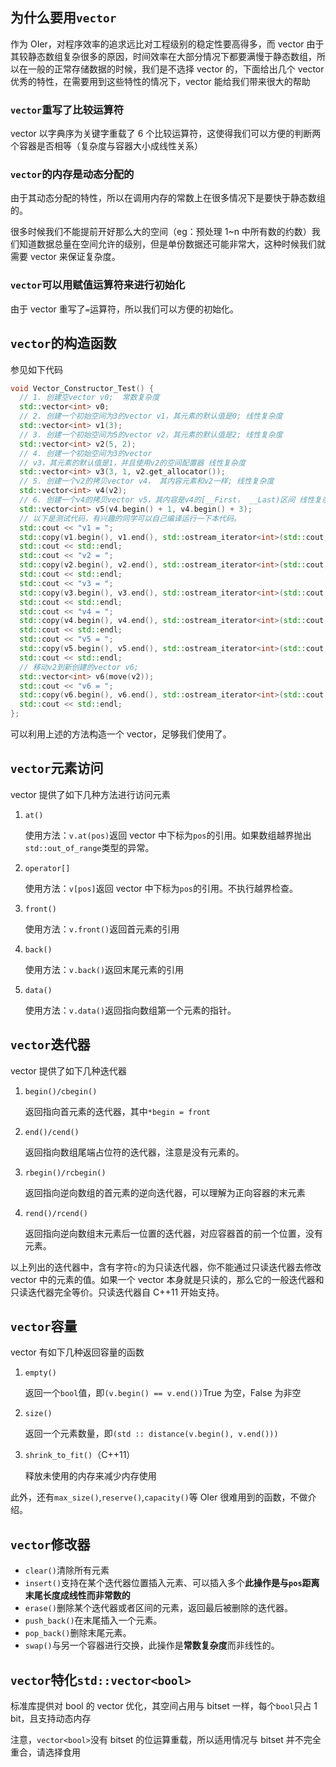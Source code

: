 ## 为什么要用`vector`

作为 OIer，对程序效率的追求远比对工程级别的稳定性要高得多，而 vector 由于其较静态数组复杂很多的原因，时间效率在大部分情况下都要满慢于静态数组，所以在一般的正常存储数据的时候，我们是不选择 vector 的，下面给出几个 vector 优秀的特性，在需要用到这些特性的情况下，vector 能给我们带来很大的帮助

### `vector`重写了比较运算符

vector 以字典序为关键字重载了 6 个比较运算符，这使得我们可以方便的判断两个容器是否相等（复杂度与容器大小成线性关系）

### `vector`的内存是动态分配的

由于其动态分配的特性，所以在调用内存的常数上在很多情况下是要快于静态数组的。

很多时候我们不能提前开好那么大的空间（eg：预处理 1~n 中所有数的约数）我们知道数据总量在空间允许的级别，但是单份数据还可能非常大，这种时候我们就需要 vector 来保证复杂度。

### `vector`可以用赋值运算符来进行初始化

由于 vector 重写了`=`运算符，所以我们可以方便的初始化。

## `vector`的构造函数

参见如下代码

```cpp
void Vector_Constructor_Test() {
  // 1. 创建空vector v0;  常数复杂度
  std::vector<int> v0;
  // 2. 创建一个初始空间为3的vector v1，其元素的默认值是0; 线性复杂度
  std::vector<int> v1(3);
  // 3. 创建一个初始空间为5的vector v2，其元素的默认值是2; 线性复杂度
  std::vector<int> v2(5, 2);
  // 4. 创建一个初始空间为3的vector
  // v3，其元素的默认值是1，并且使用v2的空间配置器 线性复杂度
  std::vector<int> v3(3, 1, v2.get_allocator());
  // 5. 创建一个v2的拷贝vector v4， 其内容元素和v2一样; 线性复杂度
  std::vector<int> v4(v2);
  // 6. 创建一个v4的拷贝vector v5，其内容是v4的[__First， __Last)区间 线性复杂度
  std::vector<int> v5(v4.begin() + 1, v4.begin() + 3);
  // 以下是测试代码，有兴趣的同学可以自己编译运行一下本代码。
  std::cout << "v1 = ";
  std::copy(v1.begin(), v1.end(), std::ostream_iterator<int>(std::cout, " "));
  std::cout << std::endl;
  std::cout << "v2 = ";
  std::copy(v2.begin(), v2.end(), std::ostream_iterator<int>(std::cout, " "));
  std::cout << std::endl;
  std::cout << "v3 = ";
  std::copy(v3.begin(), v3.end(), std::ostream_iterator<int>(std::cout, " "));
  std::cout << std::endl;
  std::cout << "v4 = ";
  std::copy(v4.begin(), v4.end(), std::ostream_iterator<int>(std::cout, " "));
  std::cout << std::endl;
  std::cout << "v5 = ";
  std::copy(v5.begin(), v5.end(), std::ostream_iterator<int>(std::cout, " "));
  std::cout << std::endl;
  // 移动v2到新创建的vector v6;
  std::vector<int> v6(move(v2));
  std::cout << "v6 = ";
  std::copy(v6.begin(), v6.end(), std::ostream_iterator<int>(std::cout, " "));
  std::cout << std::endl;
};
```

可以利用上述的方法构造一个 vector，足够我们使用了。

## `vector`元素访问

vector 提供了如下几种方法进行访问元素

1.  `at()`

    使用方法：`v.at(pos)`返回 vector 中下标为`pos`的引用。如果数组越界抛出`std::out_of_range`类型的异常。

2.  `operator[]`

    使用方法：`v[pos]`返回 vector 中下标为`pos`的引用。不执行越界检查。

3.  `front()`

    使用方法：`v.front()`返回首元素的引用

4.  `back()`

    使用方法：`v.back()`返回末尾元素的引用

5.  `data()`

    使用方法：`v.data()`返回指向数组第一个元素的指针。

## `vector`迭代器

vector 提供了如下几种迭代器

1.  `begin()/cbegin()`

    返回指向首元素的迭代器，其中`*begin = front`

2.  `end()/cend()`

    返回指向数组尾端占位符的迭代器，注意是没有元素的。

3.  `rbegin()/rcbegin()`

    返回指向逆向数组的首元素的逆向迭代器，可以理解为正向容器的末元素

4.  `rend()/rcend()`

    返回指向逆向数组末元素后一位置的迭代器，对应容器首的前一个位置，没有元素。

以上列出的迭代器中，含有字符`c`的为只读迭代器，你不能通过只读迭代器去修改 vector 中的元素的值。如果一个 vector 本身就是只读的，那么它的一般迭代器和只读迭代器完全等价。只读迭代器自 C++11 开始支持。

## `vector`容量

vector 有如下几种返回容量的函数

1.  `empty()`

    返回一个`bool`值，即`(v.begin() == v.end())`True 为空，False 为非空

2.  `size()`

    返回一个元素数量，即`(std :: distance(v.begin(), v.end()))`

3.  `shrink_to_fit()`（C++11）

    释放未使用的内存来减少内存使用

此外，还有`max_size()`,`reserve()`,`capacity()`等 OIer 很难用到的函数，不做介绍。

## `vector`修改器

-   `clear()`清除所有元素
-   `insert()`支持在某个迭代器位置插入元素、可以插入多个**此操作是与`pos`距离末尾长度成线性而非常数的**
-   `erase()`删除某个迭代器或者区间的元素，返回最后被删除的迭代器。
-   `push_back()`在末尾插入一个元素。
-   `pop_back()`删除末尾元素。
-   `swap()`与另一个容器进行交换，此操作是**常数复杂度**而非线性的。

## `vector`特化`std::vector<bool>`

标准库提供对 bool 的 vector 优化，其空间占用与 bitset 一样，每个`bool`只占 1 bit，且支持动态内存

注意，`vector<bool>`没有 bitset 的位运算重载，所以适用情况与 bitset 并不完全重合，请选择食用
